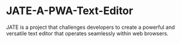 # JATE-A-PWA-Text-Editor
JATE is a project that challenges developers to create a powerful and versatile text editor that operates seamlessly within web browsers. 
